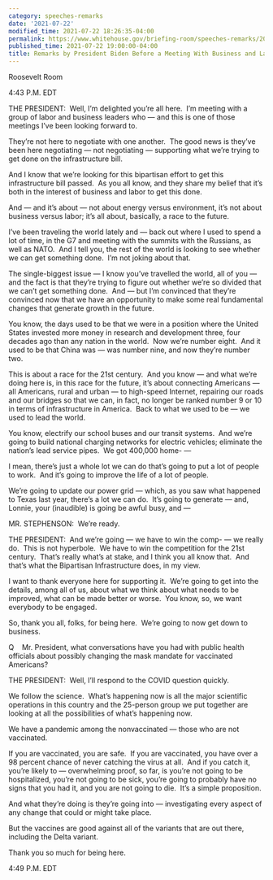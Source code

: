 ```yaml
---
category: speeches-remarks
date: '2021-07-22'
modified_time: 2021-07-22 18:26:35-04:00
permalink: https://www.whitehouse.gov/briefing-room/speeches-remarks/2021/07/22/remarks-by-president-biden-before-a-meeting-with-business-and-labor-leaders/
published_time: 2021-07-22 19:00:00-04:00
title: Remarks by President Biden Before a Meeting With Business and Labor Leaders
---
```

 
Roosevelt Room

4:43 P.M. EDT

THE PRESIDENT:  Well, I’m delighted you’re all here.  I’m meeting with a
group of labor and business leaders who — and this is one of those
meetings I’ve been looking forward to.

They’re not here to negotiate with one another.  The good news is
they’ve been here negotiating — not negotiating — supporting what we’re
trying to get done on the infrastructure bill.

And I know that we’re looking for this bipartisan effort to get this
infrastructure bill passed.  As you all know, and they share my belief
that it’s both in the interest of business and labor to get this done.

And — and it’s about — not about energy versus environment, it’s not
about business versus labor; it’s all about, basically, a race to the
future.

I’ve been traveling the world lately and — back out where I used to
spend a lot of time, in the G7 and meeting with the summits with the
Russians, as well as NATO.  And I tell you, the rest of the world is
looking to see whether we can get something done.  I’m not joking about
that. 

The single-biggest issue — I know you’ve travelled the world, all of you
— and the fact is that they’re trying to figure out whether we’re so
divided that we can’t get something done.  And — but I’m convinced that
they’re convinced now that we have an opportunity to make some real
fundamental changes that generate growth in the future.

You know, the days used to be that we were in a position where the
United States invested more money in research and development three,
four decades ago than any nation in the world.  Now we’re number eight. 
And it used to be that China was — was number nine, and now they’re
number two.

This is about a race for the 21st century.  And you know — and what
we’re doing here is, in this race for the future, it’s about connecting
Americans — all Americans, rural and urban — to high-speed Internet,
repairing our roads and our bridges so that we can, in fact, no longer
be ranked number 9 or 10 in terms of infrastructure in America.  Back to
what we used to be — we used to lead the world.

You know, electrify our school buses and our transit systems.  And we’re
going to build national charging networks for electric vehicles;
eliminate the nation’s lead service pipes.  We got 400,000 home- —

I mean, there’s just a whole lot we can do that’s going to put a lot of
people to work.  And it’s going to improve the life of a lot of people.

We’re going to update our power grid — which, as you saw what happened
to Texas last year, there’s a lot we can do.  It’s going to generate —
and, Lonnie, your (inaudible) is going be awful busy, and —

MR. STEPHENSON:  We’re ready.

THE PRESIDENT:  And we’re going — we have to win the comp- — we really
do.  This is not hyperbole.  We have to win the competition for the 21st
century.  That’s really what’s at stake, and I think you all know that. 
And that’s what the Bipartisan Infrastructure does, in my view.

I want to thank everyone here for supporting it.  We’re going to get
into the details, among all of us, about what we think about what needs
to be improved, what can be made better or worse.  You know, so, we want
everybody to be engaged.

So, thank you all, folks, for being here.  We’re going to now get down
to business.

Q    Mr. President, what conversations have you had with public health
officials about possibly changing the mask mandate for vaccinated
Americans?

THE PRESIDENT:  Well, I’ll respond to the COVID question quickly. 

We follow the science.  What’s happening now is all the major scientific
operations in this country and the 25-person group we put together are
looking at all the possibilities of what’s happening now.

We have a pandemic among the nonvaccinated — those who are not
vaccinated.

If you are vaccinated, you are safe.  If you are vaccinated, you have
over a 98 percent chance of never catching the virus at all.  And if you
catch it, you’re likely to — overwhelming proof, so far, is you’re not
going to be hospitalized, you’re not going to be sick, you’re going to
probably have no signs that you had it, and you are not going to die. 
It’s a simple proposition.

And what they’re doing is they’re going into — investigating every
aspect of any change that could or might take place.

But the vaccines are good against all of the variants that are out
there, including the Delta variant. 

Thank you so much for being here.

4:49 P.M. EDT

